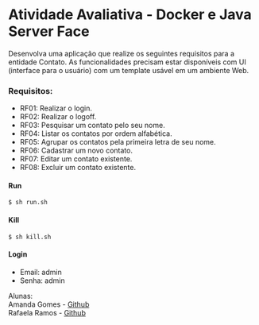 # Atividade Avaliativa - Docker e Java Server Face
Desenvolva uma aplicação que realize os seguintes requisitos para a entidade Contato. As funcionalidades precisam estar disponíveis com UI (interface para o usuário) com um template usável em um ambiente Web. 
### Requisitos:
- RF01: Realizar o login.
- RF02: Realizar o logoff.
- RF03: Pesquisar um contato pelo seu nome.
- RF04: Listar os contatos por ordem alfabética.
- RF05: Agrupar os contatos pela primeira letra de seu nome.
- RF06: Cadastrar um novo contato.
- RF07: Editar um contato existente.
- RF08: Excluir um contato existente.

#### Run
```$ sh run.sh```
#### Kill
```$ sh kill.sh```
#### Login
- Email: admin
- Senha: admin

Alunas:
<br/>
Amanda Gomes - [Github](https://github.com/amdagomes)
<br/>
Rafaela Ramos - [Github](https://github.com/RafaelaRamos)
